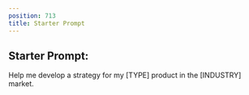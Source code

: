 ```yaml
---
position: 713
title: Starter Prompt
---
```


## Starter Prompt:

Help me develop a strategy for my [TYPE] product in the [INDUSTRY] market.